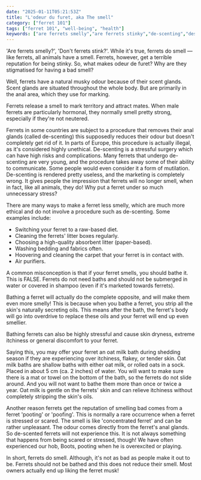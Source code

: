 ```yaml
---
date: "2025-01-11T05:21:53Z"
title: "L'odeur du furet, aka The smell"
category: ["ferret 101"]
tags: ["ferret 101", "well-being", "health"]
keywords: ["are ferrets smelly","are ferrets stinky","de-scenting","descenting","do ferrets smell bad","do ferrets smell worse than dogs","do ferrets smell worse than rats","do ferrets smell","do ferrets stink","ferret musk","ferret smell","ferret stink","how bad do ferrets smell","how much do ferrets smell","how to bathe a ferret with oatmeal","how to bathe a ferret","how to bathe ferrets","how to clean a ferret","how to clean ferrets","how to get rid of a ferrets smell","how to get rid of ferret odor","how to get rid of ferret smell","how to keep a ferret from smelling","how to keep a ferret from stinking","how to keep ferrets from smelling","how to keep ferrets from stinking","how to make a ferret not smell","how to make a ferret not stink","how to make ferrets not smell","how to make ferrets not stink","how to stop a ferret from smelling","how to stop a ferret smelling","how to stop ferrets from smelling","how to stop ferrets from stinking","how to stop ferrets smelling","how to wash a ferret","why do ferrets smell","why do ferrets stink"]
---
```

'Are ferrets smelly?', 'Don't ferrets stink?'. While it's true, ferrets do smell — like ferrets, all animals have a smell. Ferrets, however, get a terrible reputation for being stinky. So, what makes odeur de furet? Why are they stigmatised for having a bad smell?

Well, ferrets have a natural musky odour because of their scent glands. Scent glands are situated throughout the whole body. But are primarily in the anal area, which they use for marking.

Ferrets release a smell to mark territory and attract mates. When male ferrets are particularly hormonal, they normally smell pretty strong, especially if they're not neutered.

Ferrets in some countries are subject to a procedure that removes their anal glands (called de-scenting) this supposedly reduces their odour but doesn't completely get rid of it. In parts of Europe, this procedure is actually illegal, as it's considered highly unethical. De-scenting is a stressful surgery which can have high risks and complications. Many ferrets that undergo de-scenting are very young, and the procedure takes away some of their ability to communicate. Some people would even consider it a form of mutilation. De-scenting is rendered pretty useless, and the marketing is completely wrong. It gives people the impression that ferrets will no longer smell, when in fact, like all animals, they do! Why put a ferret under so much unnecessary stress?

There are many ways to make a ferret less smelly, which are much more ethical and do not involve a procedure such as de-scenting. Some examples include:
- Switching your ferret to a raw-based diet.
- Cleaning the ferrets' litter boxes regularly.
- Choosing a high-quality absorbent litter (paper-based).
- Washing bedding and fabrics often.
- Hoovering and cleaning the carpet that your ferret is in contact with.
- Air purifiers.

A common misconception is that if your ferret smells, you should bathe it. This is FALSE. Ferrets do not need baths and should not be submerged in water or covered in shampoo (even if it's marketed towards ferrets).

Bathing a ferret will actually do the complete opposite, and will make them even more smelly! This is because when you bathe a ferret, you strip all the skin's naturally secreting oils. This means after the bath, the ferret's body will go into overdrive to replace these oils and your ferret will end up even smellier.

Bathing ferrets can also be highly stressful and cause skin dryness, extreme itchiness or general discomfort to your ferret.

Saying this, you may offer your ferret an oat milk bath during shedding season if they are experiencing over itchiness, flakey, or tender skin. Oat milk baths are shallow baths with either oat milk, or rolled oats in a sock. Placed in about 5 cm (ca. 2 inches) of water. You will want to make sure there is a mat or towel on the bottom of the bath, so the ferrets do not slide around. And you will not want to bathe them more than once or twice a year. Oat milk is gentle on the ferrets' skin and can relieve itchiness without completely stripping the skin's oils.

Another reason ferrets get the reputation of smelling bad comes from a ferret 'pooting' or 'poofing'. This is normally a rare occurrence when a ferret is stressed or scared. The smell is like 'concentrated ferret' and can be rather unpleasant. The odour comes directly from the ferret's anal glands. So de-scented ferrets will not experience this. It is not always something that happens from being scared or stressed, though! We have often experienced our hob, Boots, pooting when he is overexcited or playing.

In short, ferrets do smell. Although, it's not as bad as people make it out to be. Ferrets should not be bathed and this does not reduce their smell. Most owners actually end up liking the ferret musk!
